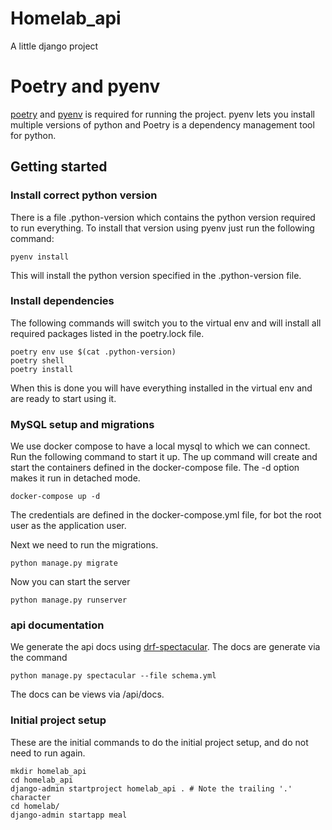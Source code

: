 # Homelab_api

A little django project


# Poetry and pyenv
[poetry](https://github.com/python-poetry/poetry) and [pyenv](https://github.com/pyenv/pyenv) is required for running the project.
pyenv lets you install multiple versions of python and Poetry is a dependency management tool for python.


## Getting started
### Install correct python version
There is a file .python-version which contains the python version required to run everything. To install that version using pyenv just run the following command:
```
pyenv install
```
This will install the python version specified in the .python-version file.

### Install dependencies
The following commands will switch you to the virtual env and will install all required packages listed in the poetry.lock file.
```
poetry env use $(cat .python-version)
poetry shell
poetry install
```

When this is done you will have everything installed in the virtual env and are ready to start using it.

### MySQL setup and migrations
We use docker compose to have a local mysql to which we can connect. Run the following command to start it up.
The up command will create and start the containers defined in the docker-compose file. The -d option makes it run in detached mode.
```
docker-compose up -d
```
The credentials are defined in the docker-compose.yml file, for bot the root user as the application user.

Next we need to run the migrations.
```
python manage.py migrate
```

Now you can start the server
```
python manage.py runserver
```

### api documentation
We generate the api docs using [drf-spectacular](https://github.com/tfranzel/drf-spectacular). The docs are generate via the command
```
python manage.py spectacular --file schema.yml
```
The docs can be views via /api/docs.

### Initial project setup
These are the initial commands to do the initial project setup, and do not need to run again.
```
mkdir homelab_api
cd homelab_api
django-admin startproject homelab_api . # Note the trailing '.' character
cd homelab/
django-admin startapp meal
```


